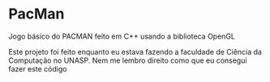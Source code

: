 # PacMan

Jogo básico do PACMAN feito em C++ usando a biblioteca OpenGL

Este projeto foi feito enquanto eu estava fazendo a faculdade de Ciência da Computação no UNASP. Nem me lembro direito como que eu consegui fazer este código
